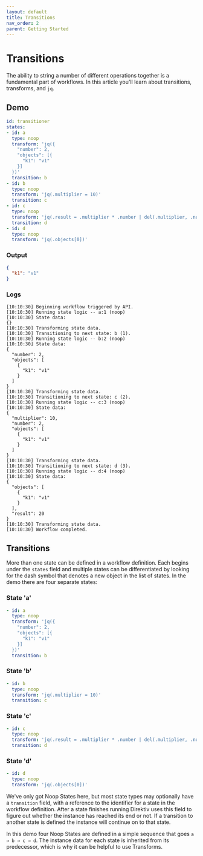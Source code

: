 ```yaml
---
layout: default
title: Transitions
nav_order: 2
parent: Getting Started
---
```


# Transitions

The ability to string a number of different operations together is a fundamental part of workflows. In this article you'll learn about transitions, transforms, and `jq`. 

## Demo

```yaml
id: transitioner
states:
- id: a
  type: noop
  transform: 'jq({
    "number": 2,
    "objects": [{
      "k1": "v1"
    }]
  })'
  transition: b
- id: b
  type: noop
  transform: 'jq(.multiplier = 10)'
  transition: c
- id: c
  type: noop
  transform: 'jq(.result = .multiplier * .number | del(.multiplier, .number))'
  transition: d
- id: d
  type: noop
  transform: 'jq(.objects[0])'
```

### Output

```json 
{
  "k1": "v1"
}
```

### Logs

```
[10:10:30] Beginning workflow triggered by API.
[10:10:30] Running state logic -- a:1 (noop)
[10:10:30] State data:
{}
[10:10:30] Transforming state data.
[10:10:30] Transitioning to next state: b (1).
[10:10:30] Running state logic -- b:2 (noop)
[10:10:30] State data:
{
  "number": 2,
  "objects": [
    {
      "k1": "v1"
    }
  ]
}
[10:10:30] Transforming state data.
[10:10:30] Transitioning to next state: c (2).
[10:10:30] Running state logic -- c:3 (noop)
[10:10:30] State data:
{
  "multiplier": 10,
  "number": 2,
  "objects": [
    {
      "k1": "v1"
    }
  ]
}
[10:10:30] Transforming state data.
[10:10:30] Transitioning to next state: d (3).
[10:10:30] Running state logic -- d:4 (noop)
[10:10:30] State data:
{
  "objects": [
    {
      "k1": "v1"
    }
  ],
  "result": 20
}
[10:10:30] Transforming state data.
[10:10:30] Workflow completed.
```

## Transitions

More than one state can be defined in a workflow definition. Each begins under the `states` field and multiple states can be differentiated by looking for the dash symbol that denotes a new object in the list of states. In the demo there are four separate states:

### State 'a'

```yaml
- id: a
  type: noop
  transform: 'jq({
    "number": 2,
    "objects": [{
      "k1": "v1"
    }]
  })'
  transition: b
```

### State 'b'

```yaml
- id: b
  type: noop
  transform: 'jq(.multiplier = 10)'
  transition: c
```

### State 'c'

```yaml
- id: c
  type: noop
  transform: 'jq(.result = .multiplier * .number | del(.multiplier, .number))'
  transition: d
```

### State 'd'

```yaml
- id: d
  type: noop
  transform: 'jq(.objects[0])'
```

We've only got Noop States here, but most state types may optionally have a `transition` field, with a reference to the identifier for a state in the workflow definition. After a state finishes running Direktiv uses this field to figure out whether the instance has reached its end or not. If a transition to another state is defined the instance will continue on to that state.

In this demo four Noop States are defined in a simple sequence that goes `a → b → c → d`. The instance data for each state is inherited from its predecessor, which is why it can be helpful to use Transforms.

